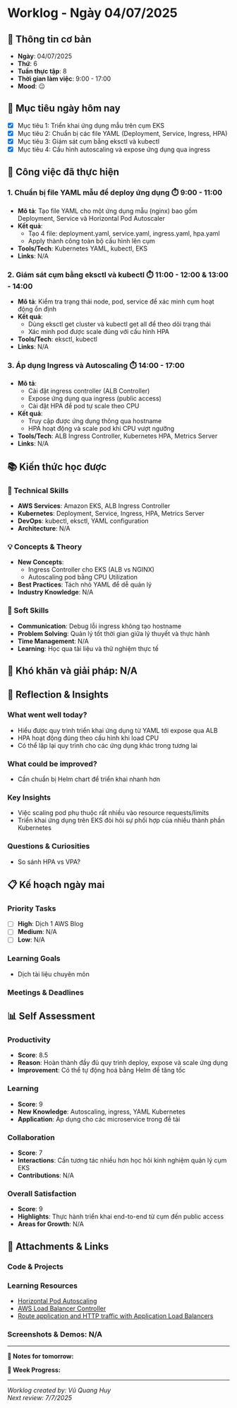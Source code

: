 # Worklog - Ngày 04/07/2025

## 📅 Thông tin cơ bản
- **Ngày**: 04/07/2025
- **Thứ**: 6
- **Tuần thực tập**: 8
- **Thời gian làm việc**: 9:00 - 17:00
- **Mood**: 😐

## 🎯 Mục tiêu ngày hôm nay
- [x] Mục tiêu 1: Triển khai ứng dụng mẫu trên cụm EKS
- [x] Mục tiêu 2: Chuẩn bị các file YAML (Deployment, Service, Ingress, HPA)
- [x] Mục tiêu 3: Giám sát cụm bằng eksctl và kubectl
- [x] Mục tiêu 4: Cấu hình autoscaling và expose ứng dụng qua ingress

## 💼 Công việc đã thực hiện

### 1. Chuẩn bị file YAML mẫu để deploy ứng dụng ⏱️ 9:00 - 11:00
- **Mô tả**: Tạo file YAML cho một ứng dụng mẫu (nginx) bao gồm Deployment, Service và Horizontal Pod Autoscaler
- **Kết quả**: 
  - Tạo 4 file: deployment.yaml, service.yaml, ingress.yaml, hpa.yaml
  - Apply thành công toàn bộ cấu hình lên cụm
- **Tools/Tech**: Kubernetes YAML, kubectl, EKS
- **Links**: N/A

### 2. Giám sát cụm bằng eksctl và kubectl ⏱️ 11:00 - 12:00 & 13:00 - 14:00 
- **Mô tả**: Kiểm tra trạng thái node, pod, service để xác minh cụm hoạt động ổn định
- **Kết quả**: 
  - Dùng eksctl get cluster và kubectl get all để theo dõi trạng thái
  - Xác minh pod được scale đúng với cấu hình HPA
- **Tools/Tech**: eksctl, kubectl
- **Links**: N/A

### 3. Áp dụng Ingress và Autoscaling ⏱️ 14:00 - 17:00 
- **Mô tả**: 
  - Cài đặt ingress controller (ALB Controller)
  - Expose ứng dụng qua ingress (public access)
  - Cài đặt HPA để pod tự scale theo CPU
- **Kết quả**: 
  - Truy cập được ứng dụng thông qua hostname
  - HPA hoạt động và scale pod khi CPU vượt ngưỡng
- **Tools/Tech**: ALB Ingress Controller, Kubernetes HPA, Metrics Server
- **Links**: N/A

## 📚 Kiến thức học được

### 🔧 Technical Skills
- **AWS Services**:  Amazon EKS, ALB Ingress Controller
- **Kubernetes**: Deployment, Service, Ingress, HPA, Metrics Server
- **DevOps**: kubectl, eksctl, YAML configuration
- **Architecture**: N/A

### 💡 Concepts & Theory
- **New Concepts**: 
  - Ingress Controller cho EKS (ALB vs NGINX)
  - Autoscaling pod bằng CPU Utilization
- **Best Practices**: Tách nhỏ YAML để dễ quản lý
- **Industry Knowledge**: N/A

### 🤝 Soft Skills
- **Communication**: Debug lỗi ingress không tạo hostname
- **Problem Solving**: Quản lý tốt thời gian giữa lý thuyết và thực hành
- **Time Management**: N/A
- **Learning**: Học qua tài liệu và thử nghiệm thực tế

## 🚧 Khó khăn và giải pháp: N/A

## 💭 Reflection & Insights

### What went well today?
  - Hiểu được quy trình triển khai ứng dụng từ YAML tới expose qua ALB
  - HPA hoạt động đúng theo cấu hình khi load CPU
  - Có thể lặp lại quy trình cho các ứng dụng khác trong tương lai

### What could be improved?
- Cần chuẩn bị Helm chart để triển khai nhanh hơn

### Key Insights
- Việc scaling pod phụ thuộc rất nhiều vào resource requests/limits
- Triển khai ứng dụng trên EKS đòi hỏi sự phối hợp của nhiều thành phần Kubernetes

### Questions & Curiosities
- So sánh HPA vs VPA?

## 📋 Kế hoạch ngày mai

### Priority Tasks
- [ ] **High**: Dịch 1 AWS Blog 
- [ ] **Medium**: N/A
- [ ] **Low**: N/A

### Learning Goals
- Dịch tài liệu chuyên môn

### Meetings & Deadlines

## 📊 Self Assessment

### Productivity
- **Score**: 8.5
- **Reason**:  Hoàn thành đầy đủ quy trình deploy, expose và scale ứng dụng
- **Improvement**: Có thể tự động hoá bằng Helm để tăng tốc

### Learning
- **Score**: 9
- **New Knowledge**: Autoscaling, ingress, YAML Kubernetes
- **Application**: Áp dụng cho các microservice trong đề tài

### Collaboration
- **Score**: 7
- **Interactions**: Cần tương tác nhiều hơn học hỏi kinh nghiệm quản lý cụm EKS
- **Contributions**: N/A

### Overall Satisfaction
- **Score**: 9
- **Highlights**: Thực hành triển khai end-to-end từ cụm đến public access
- **Areas for Growth**: N/A

## 📎 Attachments & Links

### Code & Projects

### Learning Resources
- [Horizontal Pod Autoscaling](https://kubernetes.io/docs/tasks/run-application/horizontal-pod-autoscale/)
- [AWS Load Balancer Controller](https://kubernetes-sigs.github.io/aws-load-balancer-controller/latest/)
- [Route application and HTTP traffic with Application Load Balancers](https://docs.aws.amazon.com/eks/latest/userguide/alb-ingress.html)

### Screenshots & Demos: N/A
---

**📝 Notes for tomorrow:**

**🎯 Week Progress:**

---
*Worklog created by: Vũ Quang Huy*  
*Next review: 7/7/2025*
